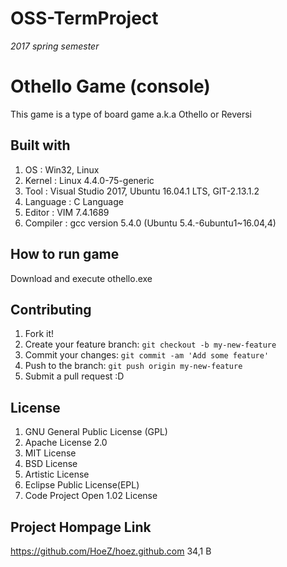 # OSS-TermProject
*2017 spring semester*

# Othello Game (console)

This game is a type of board game a.k.a Othello or Reversi

## Built with

1. OS : Win32, Linux
2. Kernel : Linux 4.4.0-75-generic
3. Tool : Visual Studio 2017, Ubuntu 16.04.1 LTS, GIT-2.13.1.2
4. Language : C Language
5. Editor : VIM 7.4.1689
6. Compiler : gcc version 5.4.0 (Ubuntu 5.4.-6ubuntu1~16.04,4)

## How to run game

Download and execute othello.exe

## Contributing

1. Fork it!
2. Create your feature branch: `git checkout -b my-new-feature`
3. Commit your changes: `git commit -am 'Add some feature'`
4. Push to the branch: `git push origin my-new-feature`
5. Submit a pull request :D

## License

1. GNU General Public License (GPL)
2. Apache License 2.0
3. MIT License
4. BSD License
5. Artistic License
6. Eclipse Public License(EPL)
7. Code Project Open 1.02 License

## Project Hompage Link

https://github.com/HoeZ/hoez.github.com
                                                              34,1          B
